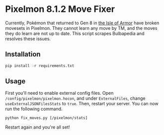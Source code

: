 # Pixelmon 8.1.2 Move Fixer

Currently, Pokémon that returned to Gen 8 in [the Isle of Armor](https://bulbapedia.bulbagarden.net/wiki/The_Isle_of_Armor#Returning_Pok%C3%A9mon) have broken movesets in Pixelmon. They cannot learn any move by TM, and the moves they do learn are not up to date. This script scrapes Bulbapedia and resolves these issues.

## Installation

```python
pip install -r requirements.txt
```

## Usage

First you'll need to enable external config files. Open `/config/pixelmon/pixelmon.hocon`, and under `ExternalFiles`, change `useExternalJSONFilesStats` to `true`. Then, restart your server. You can now run the following command.

```shell
python fix_moves.py [/pixelmon/stats]
```

Restart again and you're all set!
